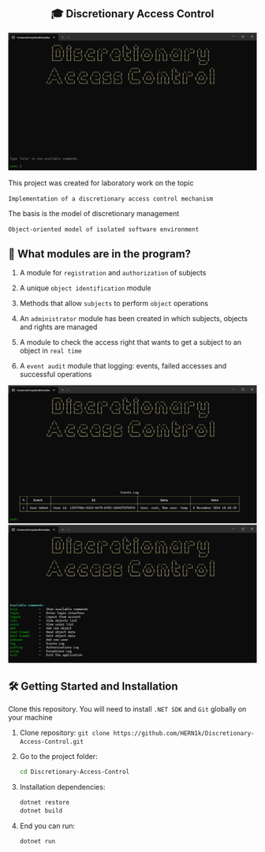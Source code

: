 <h2 align="center">🎓 Discretionary Access Control</h2>
<div align="center">
  <img alt="Home" src="/Src/home.png" />
</div>
<p></p>

This project was created for laboratory work on the topic 

`Implementation of a discretionary access control mechanism`

The basis is the model of discretionary management 

`Object-oriented model of isolated software environment`

## 🧩 What modules are in the program?

  1. A module for `registration` and `authorization` of subjects

  2. A unique `object identification` module

  3. Methods that allow `subjects` to perform `object` operations

  4. An `administrator` module has been created in which subjects, objects and rights are managed

  5. A module to check the access right that wants to get a subject to an object in `real time`

  6. A `event audit` module that logging: events, failed accesses and successful operations
     
<p></p>
<div align="center">
  <img alt="Log" src="/Src/log.png" />
  <img alt="Help" src="/Src/help.png" />
</div>
<p></p>

## 🛠 Getting Started and Installation

Clone this repository. You will need to install `.NET SDK` and `Git` globally on your machine
<p></p>

1. Clone repository: `git clone https://github.com/HERN1k/Discretionary-Access-Control.git`

2. Go to the project folder:
   ```bash
   cd Discretionary-Access-Control
   
3. Installation dependencies:
   ```bash
   dotnet restore
   dotnet build

4. End you can run: 
   ```bash
   dotnet run
